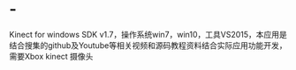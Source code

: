 # -
Kinect for windows SDK v1.7，操作系统win7，win10，工具VS2015，本应用是结合搜集的github及Youtube等相关视频和源码教程资料结合实际应用功能开发，需要Xbox kinect 摄像头
